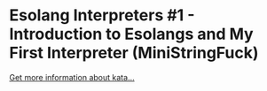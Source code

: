 Esolang Interpreters #1 - Introduction to Esolangs and My First Interpreter (MiniStringFuck)
=
[Get more information about kata...](https://www.codewars.com//kata/586dd26a69b6fd46dd0000c0)